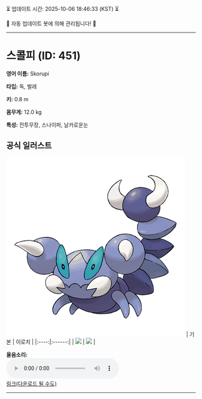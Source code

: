 
⏳ 업데이트 시간: 2025-10-06 18:46:33 (KST) ⏳

🤖 자동 업데이트 봇에 의해 관리됩니다! 🤖

---

# 스콜피 (ID: 451)
**영어 이름:** Skorupi

**타입:** 독, 벌레

**키:** 0.8 m

**몸무게:** 12.0 kg

**특성:** 전투무장, 스나이퍼, 날카로운눈

## 공식 일러스트
![](https://raw.githubusercontent.com/PokeAPI/sprites/master/sprites/pokemon/other/official-artwork/451.png)
| 기본 | 이로치 |
|:----:|:------:|
| <img src="http://play.pokemonshowdown.com/sprites/ani/skorupi.gif" width="200"> | <img src="http://play.pokemonshowdown.com/sprites/ani-shiny/skorupi.gif" width="200"> |

**울음소리:**<br><audio controls src="https://raw.githubusercontent.com/PokeAPI/cries/main/cries/pokemon/latest/451.ogg"></audio><br> [링크(다운로드 될 수도)](https://raw.githubusercontent.com/PokeAPI/cries/main/cries/pokemon/latest/451.ogg)


---

